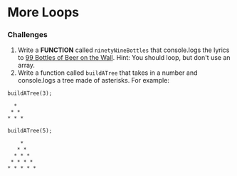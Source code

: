 # More Loops

### Challenges
1. Write a **FUNCTION** called `ninetyNineBottles` that console.logs the lyrics to [99 Bottles of Beer on the Wall](http://www.99-bottles-of-beer.net/lyrics.html). Hint: You should loop, but don't use an array. 
1. Write a function called `buildATree` that takes in a number and console.logs a tree made of asterisks. For example: 
``` 
buildATree(3);  
  
  *
 * *  
* * * 
```
``` 
buildATree(5);  
  
    *
   * *  
  * * * 
 * * * * 
* * * * *  
```
